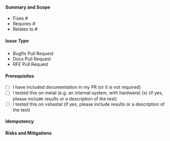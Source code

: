 #### Summary and Scope
<!--- Pick one below and delete the rest -->

- Fixes #
- Requires #
- Relates to #

##### Issue Type
<!--- Delete un-needed bullets -->

- Bugfix Pull Request
- Docs Pull Request
- RFE Pull Request

<!--- words; describe what this change is and what it is for. -->

#### Prerequisites

- [ ] I have included documentation in my PR (or it is not required)
- [ ] I tested this on metal (e.g. an internal system, with hardware) (x) (if yes, please include results or a description of the test)
- [ ] I tested this on vshastat (if yes, please include results or a description of the test)
 
#### Idempotency
 
<!--- describe testing done to verify code changes behave in an idempotent manner -->
 
#### Risks and Mitigations
 
<!--- What is less risky, or more risky now - or if your mod fails is there a new risk? -->
